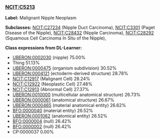 
### [NCIT:C5213](http://purl.obolibrary.org/obo/NCIT_C5213)
**Label:** Malignant Nipple Neoplasm

**Subclasses:** [NCIT:C27234](http://purl.obolibrary.org/obo/NCIT_C27234) (Nipple Duct Carcinoma), [NCIT:C3301](http://purl.obolibrary.org/obo/NCIT_C3301) (Paget Disease of the Nipple), [NCIT:C28432](http://purl.obolibrary.org/obo/NCIT_C28432) (Nipple Carcinoma), [NCIT:C28292](http://purl.obolibrary.org/obo/NCIT_C28292) (Squamous Cell Carcinoma In Situ of the Nipple), 

**Class expressions from DL-Learner:**

- [UBERON:0002030](http://purl.obolibrary.org/obo/UBERON_0002030) (nipple) 75.00%
- Thing 51.13%
- [UBERON:0000475](http://purl.obolibrary.org/obo/UBERON_0000475) (organism subdivision) 30.52%
- [UBERON:0004121](http://purl.obolibrary.org/obo/UBERON_0004121) (ectoderm-derived structure) 28.78%
- [NCIT:C12917](http://purl.obolibrary.org/obo/NCIT_C12917) (Malignant Cell) 28.24%
- [NCIT:C12922](http://purl.obolibrary.org/obo/NCIT_C12922) (Neoplastic Cell) 27.48%
- [NCIT:C12913](http://purl.obolibrary.org/obo/NCIT_C12913) (Abnormal Cell) 27.37%
- [UBERON:0010000](http://purl.obolibrary.org/obo/UBERON_0010000) (multicellular anatomical structure) 26.73%
- [UBERON:0000061](http://purl.obolibrary.org/obo/UBERON_0000061) (anatomical structure) 26.67%
- [UBERON:0000465](http://purl.obolibrary.org/obo/UBERON_0000465) (material anatomical entity) 26.62%
- [BFO:0000040](http://purl.obolibrary.org/obo/BFO_0000040) (material entity) 26.52%
- [UBERON:0001062](http://purl.obolibrary.org/obo/UBERON_0001062) (anatomical entity) 26.52%
- [BFO:0000004](http://purl.obolibrary.org/obo/BFO_0000004) (null) 26.42%
- [BFO:0000002](http://purl.obolibrary.org/obo/BFO_0000002) (null) 26.42%
- CP:0000037 0.00%


